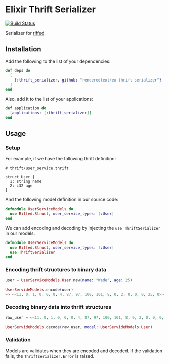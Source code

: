 # Elixir Thrift Serializer

[![Build Status](https://semaphoreci.com/api/v1/renderedtext/ex-thrift-serializer/branches/master/badge.svg)](https://semaphoreci.com/renderedtext/ex-thrift-serializer)

Serializer for [riffed](https://github.com/pinterest/riffed).

## Installation

Add the following to the list of your dependencies:

``` elixir
def deps do
  [
    {:thrift_serializer, github: "renderedtext/ex-thrift-serializer"}
  ]
end
```

Also, add it to the list of your applications:

``` elixir
def application do
  [applications: [:thrift_serializer]]
end
```

## Usage

### Setup

For example, if we have the following thrift definition:

``` thrift
# thrift/user_service.thrift

struct User {
  1: string name
  2: i32 age
}
```

And the following model definition in our source code:

``` elixir
defmodule UserServiceModels do
  use Riffed.Struct, user_service_types: [:User]
end
```

We can add encoding and decoding by injecting the `use ThriftSerializer` in our
models.

``` elixir
defmodule UserServiceModels do
  use Riffed.Struct, user_service_types: [:User]
  use ThriftSerializer
end
```

### Encoding thrift structures to binary data

``` elixir
user = UserServiceModels.User.new(name: "Wade", age: 25)

UserServideModels.encode(user)
=> <<11, 0, 1, 0, 0, 0, 4, 87, 97, 100, 101, 8, 0, 2, 0, 0, 0, 25, 0>>
```

### Decoding binary data into thrift structures

``` elixir
raw_user = <<11, 0, 1, 0, 0, 0, 4, 87, 97, 100, 101, 8, 0, 2, 0, 0, 0, 25, 0>>

UserServideModels.decode(raw_user, model: UserServideModels.User)
```

### Validation

Models are validates when they are encoded and decoded. If the validation fails,
the `Thriftserializer.Error` is raised.
